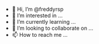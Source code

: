 - 👋 Hi, I’m @freddyrsp
- 👀 I’m interested in ...
- 🌱 I’m currently learning ...
- 💞️ I’m looking to collaborate on ...
- 📫 How to reach me ...

<!---
freddyrsp/freddyrsp is a ✨ special ✨ repository because its `README.md` (this file) appears on your GitHub profile.
You can click the Preview link to take a look at your changes.
--->
